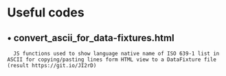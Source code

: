 # Useful codes

• convert_ascii_for_data-fixtures.html
-------------
      JS functions used to show language native name of ISO 639-1 list in ASCII for copying/pasting lines form HTML view to a DataFixture file (result https://git.io/JI2rD)
